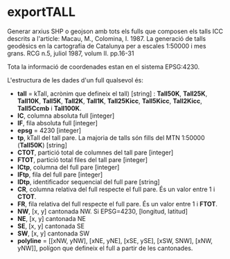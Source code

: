 # exportTALL

Generar arxius SHP o geojson amb tots els fulls que composen els talls ICC descrits a l'article: 
  Macau, M., Colomina, I. 1987. 
  La generació de talls geodèsics en la cartografia de Catalunya per a escales 1:50000 i mes grans. 
  RCG n.5, juliol 1987, volum II. pp.16-31

Tota la informació de coordenades estan en el sistema EPSG:4230.

L'estructura de les dades d'un full qualsevol és:
+ **tall** = kTall, acrònim que defineix el tall) [string] : **Tall50K**, **Tall25K**, **Tall10K**, **Tall5K**, **Tall2K**, **Tall1K**, **Tall25Kicc**, **Tall5Kicc**, **Tall2Kicc**, **Tall5Ccmb** i **Tall100K**.
+ **IC**, columna absoluta full [integer]
+ **IF**, fila absoluta full [integer]
+ **epsg** = 4230 [integer]
+ **tp**, kTall del tall pare. La majoria de talls són fills del MTN 1:50000 (**Tall50K**) [string]
+ **CTOT**, partició total de columnes del tall pare [integer]
+ **FTOT**, partició total files del tall pare [integer]
+ **ICtp**, columna del full pare [integer]
+ **IFtp**, fila del full pare [integer]
+ **IDtp**, identificador sequencial del full pare [string]
+ **CR**, columna relativa del full respecte el full pare. És un valor entre 1 i **CTOT**.
+ **FR**, fila relativa del full respecte el full pare. És un valor entre 1 i **FTOT**.
+ **NW**, [x, y] cantonada NW. Si EPSG=4230, [longitud, latitud]
+ **NE**, [x, y] cantonada NE
+ **SE**, [x, y] cantonada SE
+ **SW**, [x, y] cantonada SW
+ **polyline** = [[xNW, yNW], [xNE, yNE], [xSE, ySE], [xSW, SNW], [xNW, yNW]], polígon que defineix el full a partir de les cantonades.

